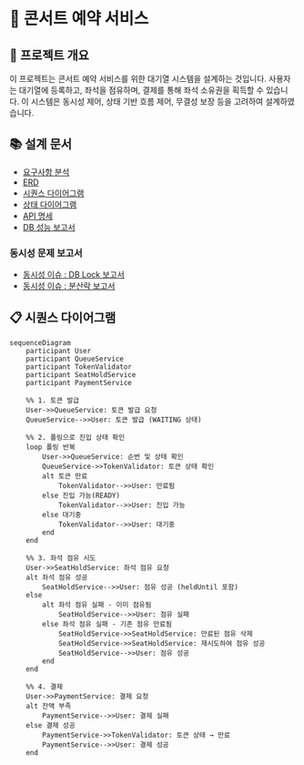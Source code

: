 # 🎤 콘서트 예약 서비스

## 📝 프로젝트 개요

이 프로젝트는 콘서트 예약 서비스를 위한 대기열 시스템을 설계하는 것입니다.
사용자는 대기열에 등록하고, 좌석을 점유하며, 결제를 통해 좌석 소유권을 획득할 수 있습니다.
이 시스템은 동시성 제어, 상태 기반 흐름 제어, 무결성 보장 등을 고려하여 설계하였습니다.

## 📚 설계 문서
- [요구사항 분석](1_requirements.md)
- [ERD](2_erd.md)
- [시퀀스 다이어그램](3_sequence_diagram.md)
- [상태 다이어그램](4_state_diagram.md)
- [API 명세](https://joyseohee.github.io/hhplus-concert-server)
- [DB 성능 보고서](5_db_report.md)
### 동시성 문제 보고서
- [동시성 이슈 : DB Lock 보고서](6_db_race_condition_report.md)
- [동시성 이슈 : 분산락 보고서](7_redis_distributed_lock_report.md)

## 📋 시퀀스 다이어그램

```mermaid
sequenceDiagram
    participant User
    participant QueueService
    participant TokenValidator
    participant SeatHoldService
    participant PaymentService

    %% 1. 토큰 발급
    User->>QueueService: 토큰 발급 요청
    QueueService-->>User: 토큰 발급 (WAITING 상태)

    %% 2. 폴링으로 진입 상태 확인
    loop 폴링 반복
        User->>QueueService: 순번 및 상태 확인
        QueueService->>TokenValidator: 토큰 상태 확인
        alt 토큰 만료
            TokenValidator-->>User: 만료됨
        else 진입 가능(READY)
            TokenValidator-->>User: 진입 가능
        else 대기중
            TokenValidator-->>User: 대기중
        end
    end

    %% 3. 좌석 점유 시도
    User->>SeatHoldService: 좌석 점유 요청
    alt 좌석 점유 성공
        SeatHoldService-->>User: 점유 성공 (heldUntil 포함)
    else
        alt 좌석 점유 실패 - 이미 점유됨
            SeatHoldService-->>User: 점유 실패
        else 좌석 점유 실패 - 기존 점유 만료됨
            SeatHoldService->>SeatHoldService: 만료된 점유 삭제
            SeatHoldService->>SeatHoldService: 재시도하여 점유 성공
            SeatHoldService-->>User: 점유 성공
        end
    end

    %% 4. 결제
    User->>PaymentService: 결제 요청
    alt 잔액 부족
        PaymentService-->>User: 결제 실패
    else 결제 성공
        PaymentService->>TokenValidator: 토큰 상태 → 만료
        PaymentService-->>User: 결제 성공
    end

```